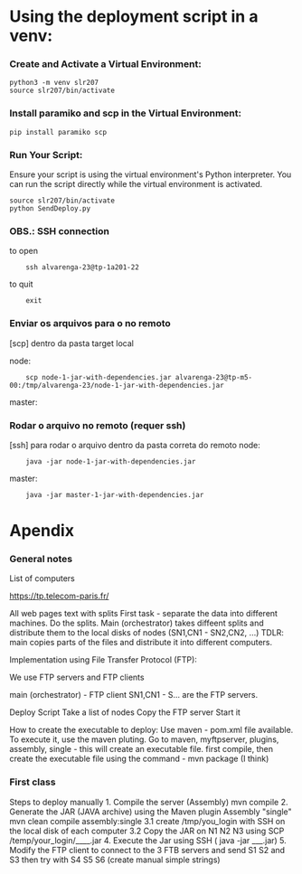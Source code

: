 
# Using the deployment script in a venv:

### Create and Activate a Virtual Environment:

```
python3 -m venv slr207
source slr207/bin/activate
```

### Install paramiko and scp in the Virtual Environment:

```
pip install paramiko scp
```

### Run Your Script:
Ensure your script is using the virtual environment's Python interpreter. You can run the script directly while the virtual environment is activated.

```
source slr207/bin/activate
python SendDeploy.py
```



### OBS.: SSH connection
to open
```
	ssh alvarenga-23@tp-1a201-22
```

to quit
```
	exit
```


### Enviar os arquivos para o no remoto

[scp] dentro da pasta target local

node:
```
	scp node-1-jar-with-dependencies.jar alvarenga-23@tp-m5-00:/tmp/alvarenga-23/node-1-jar-with-dependencies.jar
```
master:



### Rodar o arquivo no remoto (requer ssh)

[ssh] para rodar o arquivo dentro da pasta correta do remoto
node:
```
	java -jar node-1-jar-with-dependencies.jar
```

master:
```
	java -jar master-1-jar-with-dependencies.jar
```

# Apendix

### General notes
List of computers

https://tp.telecom-paris.fr/

All web pages text with splits
First task - separate the data into different machines. Do the splits.
	Main (orchestrator)
		takes diffeent splits and distribute them to the local disks of nodes (SN1,CN1 - SN2,CN2, ...)
		TDLR: main copies parts of the files and distribute it into different computers.

Implementation using File Transfer Protocol (FTP):

We use FTP servers and FTP clients

main (orchestrator) - FTP client
SN1,CN1 - S... are the FTP servers.

Deploy Script 
	Take a list of nodes
	Copy the FTP server
	Start it

How to create the executable to deploy:
Use maven - pom.xml file available. 
To execute it, use the maven pluting. 
	Go to maven, myftpserver, plugins, assembly, single - this will create an executable file.
		first compile, then create the executable file using the command - mvn package (I think)


### First class
Steps to deploy manually
1.⁠ ⁠Compile the server (Assembly)
    mvn compile
2.⁠ ⁠Generate the JAR (JAVA archive) using the Maven plugin Assembly "single"
	mvn clean compile assembly:single
3.1 create /tmp/you_login with SSH on the local disk of each computer 
3.2⁠ ⁠Copy the JAR on N1 N2 N3 using SCP  /temp/your_login/____.jar
4.⁠ ⁠Execute the Jar using SSH ( java -jar ___.jar)
5. Modify the FTP client to connect to the 3 FTB servers
and send S1 S2 and S3 then try with S4 S5 S6 (create manual simple strings)

